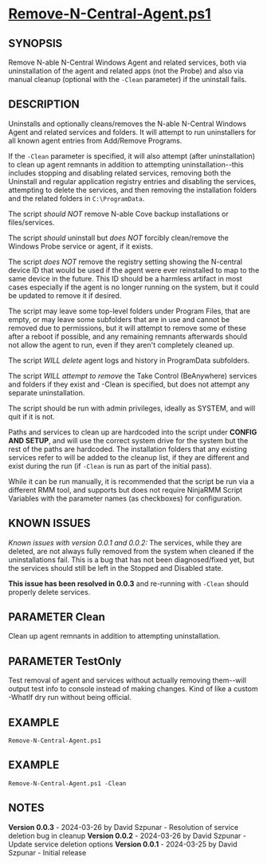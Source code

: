 # [Remove-N-Central-Agent.ps1](./Remove-N-Central-Agent.ps1)

## SYNOPSIS
Remove N-able N-Central Windows Agent and related services, both via uninstallation of the agent and related apps (not the Probe) and also via manual cleanup (optional with the `-Clean` parameter) if the uninstall fails.

## DESCRIPTION
Uninstalls and optionally cleans/removes the N-able N-Central Windows Agent and related services and folders. It will attempt to run uninstallers for all known agent entries from Add/Remove Programs.

If the `-Clean` parameter is specified, it will also attempt (after uninstallation) to clean up agent remnants in addition to attempting uninstallation--this includes stopping and disabling related services, removing both the Uninstall and regular application registry entries and disabling the services, attempting to delete the services, and then removing the installation folders and the related folders in `C:\ProgramData`.

The script _should NOT_ remove N-able Cove backup installations or files/services.

The script _should_ uninstall but _does NOT_ forcibly clean/remove the Windows Probe service or agent, if it exists.

The script _does NOT_ remove the registry setting showing the N-central device ID that would be used if the agent were ever reinstalled to map to the same device in the future. This ID should be a harmless artifact in most cases especially if the agent is no longer running on the system, but it could be updated to remove it if desired.

The script may leave some top-level folders under Program Files, that are empty, or may leave some subfolders that are in use and cannot be removed due to permissions, but it will attempt to remove some of these after a reboot if possible, and any remaining remnants afterwards should not allow the agent to run, even if they aren't completely cleaned up.

The script _WILL delete_ agent logs and history in ProgramData subfolders.

The script _WILL attempt to remove_ the Take Control (BeAnywhere) services and folders if they exist and -Clean is specified, but does not attempt any separate uninstallation.

The script should be run with admin privileges, ideally as SYSTEM, and will quit if it is not.

Paths and services to clean up are hardcoded into the script under **CONFIG AND SETUP**, and will use the correct system drive for the system but the rest of the paths are hardcoded. The installation folders that any existing services refer to will be added to the cleanup list, if they are different and exist during the run (if `-Clean` is run as part of the initial pass).

While it can be run manually, it is recommended that the script be run via a different RMM tool, and supports but does not require NinjaRMM Script Variables with the parameter names (as checkboxes) for configuration.

## KNOWN ISSUES
*Known issues with version 0.0.1 and 0.0.2:* The services, while they are deleted, are not always fully removed from the system when cleaned if the uninstallations fail. This is a bug that has not been diagnosed/fixed yet, but the services should still be left in the Stopped and Disabled state.

**This issue has been resolved in 0.0.3** and re-running with `-Clean` should properly delete services.

## PARAMETER Clean
Clean up agent remnants in addition to attempting uninstallation.

## PARAMETER TestOnly
Test removal of agent and services without actually removing them--will output test info to console instead of making changes. Kind of like a custom -WhatIf dry run without being official.

## EXAMPLE
```
Remove-N-Central-Agent.ps1
```

## EXAMPLE
```
Remove-N-Central-Agent.ps1 -Clean
```

## NOTES
**Version 0.0.3** - 2024-03-26 by David Szpunar - Resolution of service deletion bug in cleanup
**Version 0.0.2** - 2024-03-26 by David Szpunar - Update service deletion options
**Version 0.0.1** - 2024-03-25 by David Szpunar - Initial release
